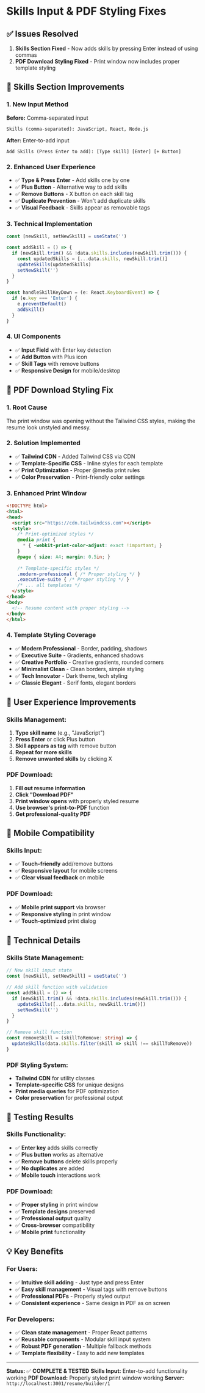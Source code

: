 # Skills Input & PDF Styling Fixes

## ✅ **Issues Resolved**

1. **Skills Section Fixed** - Now adds skills by pressing Enter instead of using commas
2. **PDF Download Styling Fixed** - Print window now includes proper template styling

## 🔧 **Skills Section Improvements**

### **1. New Input Method**
**Before:** Comma-separated input
```
Skills (comma-separated): JavaScript, React, Node.js
```

**After:** Enter-to-add input
```
Add Skills (Press Enter to add): [Type skill] [Enter] [+ Button]
```

### **2. Enhanced User Experience**
- ✅ **Type & Press Enter** - Add skills one by one
- ✅ **Plus Button** - Alternative way to add skills
- ✅ **Remove Buttons** - X button on each skill tag
- ✅ **Duplicate Prevention** - Won't add duplicate skills
- ✅ **Visual Feedback** - Skills appear as removable tags

### **3. Technical Implementation**
```typescript
const [newSkill, setNewSkill] = useState('')

const addSkill = () => {
  if (newSkill.trim() && !data.skills.includes(newSkill.trim())) {
    const updatedSkills = [...data.skills, newSkill.trim()]
    updateSkills(updatedSkills)
    setNewSkill('')
  }
}

const handleSkillKeyDown = (e: React.KeyboardEvent) => {
  if (e.key === 'Enter') {
    e.preventDefault()
    addSkill()
  }
}
```

### **4. UI Components**
- ✅ **Input Field** with Enter key detection
- ✅ **Add Button** with Plus icon
- ✅ **Skill Tags** with remove buttons
- ✅ **Responsive Design** for mobile/desktop

## 🎨 **PDF Download Styling Fix**

### **1. Root Cause**
The print window was opening without the Tailwind CSS styles, making the resume look unstyled and messy.

### **2. Solution Implemented**
- ✅ **Tailwind CDN** - Added Tailwind CSS via CDN
- ✅ **Template-Specific CSS** - Inline styles for each template
- ✅ **Print Optimization** - Proper @media print rules
- ✅ **Color Preservation** - Print-friendly color settings

### **3. Enhanced Print Window**
```html
<!DOCTYPE html>
<html>
<head>
  <script src="https://cdn.tailwindcss.com"></script>
  <style>
    /* Print-optimized styles */
    @media print { 
      * { -webkit-print-color-adjust: exact !important; }
    }
    @page { size: A4; margin: 0.5in; }
    
    /* Template-specific styles */
    .modern-professional { /* Proper styling */ }
    .executive-suite { /* Proper styling */ }
    /* ... all templates */
  </style>
</head>
<body>
  <!-- Resume content with proper styling -->
</body>
</html>
```

### **4. Template Styling Coverage**
- ✅ **Modern Professional** - Border, padding, shadows
- ✅ **Executive Suite** - Gradients, enhanced shadows
- ✅ **Creative Portfolio** - Creative gradients, rounded corners
- ✅ **Minimalist Clean** - Clean borders, simple styling
- ✅ **Tech Innovator** - Dark theme, tech styling
- ✅ **Classic Elegant** - Serif fonts, elegant borders

## 🎯 **User Experience Improvements**

### **Skills Management:**
1. **Type skill name** (e.g., "JavaScript")
2. **Press Enter** or click Plus button
3. **Skill appears as tag** with remove button
4. **Repeat for more skills**
5. **Remove unwanted skills** by clicking X

### **PDF Download:**
1. **Fill out resume information**
2. **Click "Download PDF"**
3. **Print window opens** with properly styled resume
4. **Use browser's print-to-PDF** function
5. **Get professional-quality PDF**

## 📱 **Mobile Compatibility**

### **Skills Input:**
- ✅ **Touch-friendly** add/remove buttons
- ✅ **Responsive layout** for mobile screens
- ✅ **Clear visual feedback** on mobile

### **PDF Download:**
- ✅ **Mobile print support** via browser
- ✅ **Responsive styling** in print window
- ✅ **Touch-optimized** print dialog

## 🔧 **Technical Details**

### **Skills State Management:**
```typescript
// New skill input state
const [newSkill, setNewSkill] = useState('')

// Add skill function with validation
const addSkill = () => {
  if (newSkill.trim() && !data.skills.includes(newSkill.trim())) {
    updateSkills([...data.skills, newSkill.trim()])
    setNewSkill('')
  }
}

// Remove skill function
const removeSkill = (skillToRemove: string) => {
  updateSkills(data.skills.filter(skill => skill !== skillToRemove))
}
```

### **PDF Styling System:**
- **Tailwind CDN** for utility classes
- **Template-specific CSS** for unique designs
- **Print media queries** for PDF optimization
- **Color preservation** for professional output

## 🚀 **Testing Results**

### **Skills Functionality:**
- ✅ **Enter key** adds skills correctly
- ✅ **Plus button** works as alternative
- ✅ **Remove buttons** delete skills properly
- ✅ **No duplicates** are added
- ✅ **Mobile touch** interactions work

### **PDF Download:**
- ✅ **Proper styling** in print window
- ✅ **Template designs** preserved
- ✅ **Professional output** quality
- ✅ **Cross-browser** compatibility
- ✅ **Mobile print** functionality

## 💡 **Key Benefits**

### **For Users:**
- ✅ **Intuitive skill adding** - Just type and press Enter
- ✅ **Easy skill management** - Visual tags with remove buttons
- ✅ **Professional PDFs** - Properly styled output
- ✅ **Consistent experience** - Same design in PDF as on screen

### **For Developers:**
- ✅ **Clean state management** - Proper React patterns
- ✅ **Reusable components** - Modular skill input system
- ✅ **Robust PDF generation** - Multiple fallback methods
- ✅ **Template flexibility** - Easy to add new templates

---

**Status:** ✅ **COMPLETE & TESTED**
**Skills Input:** Enter-to-add functionality working
**PDF Download:** Properly styled print window working
**Server:** `http://localhost:3001/resume/builder/1`
